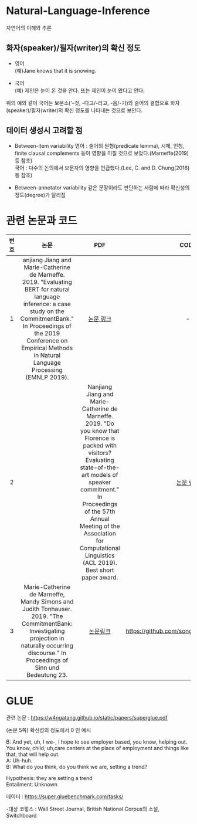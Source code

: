 # Natural-Language-Inference
자연어의 이해와 추론

## 화자(speaker)/필자(writer)의 확신 정도

- 영어    
(예)Jane knows that it is snowing.        

- 국어    
(예) 제인은 눈이 온 것을 안다.   또는 제인이 눈이 왔다고 안다.     
                   
위의 예와 같이 국어는 보문소('-것, -다고/-라고, -음/-기)와 술어의 결합으로 화자(speaker)/필자(writer)의 확신 정도를 나타내는 것으로 보인다.   

## 데이터 생성시 고려할 점

- Between-item variability
영어 : 술어의 원형(predicate lemma), 시제, 인칭, finite clausal complements 등이 영향을 미칠 것으로 보았다.(Marneffe(2019)등 참조)     
국어 : 다수의 논의에서 보문자의 영향을 언급했다.(Lee, C. and D. Chung(2018)등 참조)       


- Between-annotator variability 
같은 문장이라도 판단하는 사람에 따라 확신성의 정도(degree)가 달리짐   

# 관련 논문과 코드

|번호|논문| PDF| CODE |
|:---:|:-----------------:|:-----------------:|:-----------------:|
|1|anjiang Jiang and Marie-Catherine de Marneffe. 2019. "Evaluating BERT for natural language inference: a case study on the CommitmentBank." In Proceedings of the 2019 Conference on Empirical Methods in Natural Language Processing (EMNLP 2019). |[논문 링크](https://www.aclweb.org/anthology/D19-1630.pdf)|-|
|2||Nanjiang Jiang and Marie-Catherine de Marneffe. 2019. "Do you know that Florence is packed with visitors? Evaluating state-of-the-art models of speaker commitment." In Proceedings of the 57th Annual Meeting of the Association for Computational Linguistics (ACL 2019). Best short paper award.| [논문 링크](https://www.aclweb.org/anthology/P19-1412/)|-|
|3|Marie-Catherine de Marneffe, Mandy Simons and Judith Tonhauser. 2019. "The CommitmentBank: Investigating projection in naturally occurring discourse." In Proceedings of Sinn und Bedeutung 23. |[논문링크](https://semanticsarchive.net/Archive/Tg3ZGI2M/Marneffe.pdf)|https://github.com/songys/CommitmentBank|



# GLUE 
관련 논문 : https://w4ngatang.github.io/static/papers/superglue.pdf

(논문 5쪽) 확신성의 정도에서 0 인 예시

B: And yet, uh, I we-, I hope to see employer based, you know, helping out. You know, child, uh,care centers at the place of employment and things like that, that will help out.                   
A: Uh-huh.               
B: What do you think, do you think we are, setting a trend?                  
   
Hypothesis: they are setting a trend      
Entailment: Unknown       
   

데이터 : https://super.gluebenchmark.com/tasks/    

 -대상 코펗스 : Wall Street Journal, British National Corpus의 소설, Switchboard    






















